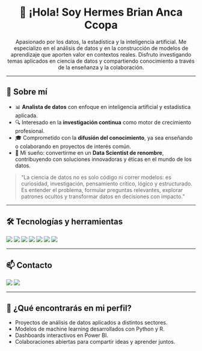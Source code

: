 <h1 align="center">👋 ¡Hola! Soy Hermes Brian Anca Ccopa</h1>

<p align="center">
Apasionado por los datos, la estadística y la inteligencia artificial. Me especializo en el análisis de datos y en la construcción de modelos de aprendizaje que aporten valor en contextos reales. Disfruto investigando temas aplicados en ciencia de datos y compartiendo conocimiento a través de la enseñanza y la colaboración.
</p>

---

## 🧠 Sobre mí

- 📊 **Analista de datos** con enfoque en inteligencia artificial y estadística aplicada.
- 🔍 Interesado en la **investigación continua** como motor de crecimiento profesional.
- 🎓 Comprometido con la **difusión del conocimiento**, ya sea enseñando o colaborando en proyectos de interés común.
- 🌟 Mi sueño: convertirme en un **Data Scientist de renombre**, contribuyendo con soluciones innovadoras y éticas en el mundo de los datos.

> “La ciencia de datos no es solo código ni correr modelos: es curiosidad, investigación, pensamiento crítico, lógico y estructurado. Es entender el problema, formular preguntas relevantes, explorar patrones ocultos y transformar datos en decisiones con impacto.”

---

## 🛠️ Tecnologías y herramientas

<p align="left">
  <img src="https://img.shields.io/badge/Python-3776AB?style=for-the-badge&logo=python&logoColor=white" />
  <img src="https://img.shields.io/badge/R-276DC3?style=for-the-badge&logo=r&logoColor=white" />
  <img src="https://img.shields.io/badge/SQL-CC2927?style=for-the-badge&logo=postgresql&logoColor=white" />
  <img src="https://img.shields.io/badge/Power%20BI-F2C811?style=for-the-badge&logo=powerbi&logoColor=black" />
  <img src="https://img.shields.io/badge/Git-F05032?style=for-the-badge&logo=git&logoColor=white" />
  <img src="https://img.shields.io/badge/C++-00599C?style=for-the-badge&logo=c%2B%2B&logoColor=white" />
  <img src="https://img.shields.io/badge/Java-007396?style=for-the-badge&logo=java&logoColor=white" />
</p>

---

## 📫 Contacto

<p align="left">
  <a href="mailto:briankcc7@gmail.com"><img src="https://img.shields.io/badge/Gmail-D14836?style=for-the-badge&logo=gmail&logoColor=white" /></a>
  <a href="https://www.linkedin.com/in/hermes-brian-anca-ccopa-927565340"><img src="https://img.shields.io/badge/LinkedIn-0A66C2?style=for-the-badge&logo=linkedin&logoColor=white" /></a>
</p>

---

## 🚀 ¿Qué encontrarás en mi perfil?

- Proyectos de análisis de datos aplicados a distintos sectores.
- Modelos de machine learning desarrollados con Python y R.
- Dashboards interactivos en Power BI.
- Colaboraciones abiertas para compartir ideas y aprender juntos.

